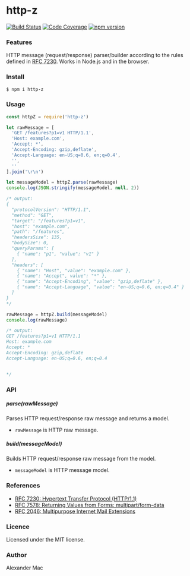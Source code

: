 # http-z

[![Build Status](https://github.com/AlexanderMac/http-z/workflows/CI/badge.svg)](https://github.com/AlexanderMac/http-z/actions?query=workflow%3ACI)
[![Code Coverage](https://codecov.io/gh/AlexanderMac/http-z/branch/master/graph/badge.svg)](https://codecov.io/gh/AlexanderMac/http-z)
[![npm version](https://badge.fury.io/js/http-z.svg)](https://badge.fury.io/js/http-z)

### Features

HTTP message (request/response) parser/builder according to the rules defined in [RFC 7230](https://tools.ietf.org/html/rfc7230). Works in Node.js and in the browser.

### Install

```bash
$ npm i http-z
```

### Usage

```js
const httpZ = require('http-z')

let rawMessage = [
  'GET /features?p1=v1 HTTP/1.1',
  'Host: example.com',
  'Accept: *',
  'Accept-Encoding: gzip,deflate',
  'Accept-Language: en-US;q=0.6, en;q=0.4',
  '',
  ''
].join('\r\n')

let messageModel = httpZ.parse(rawMessage)
console.log(JSON.stringify(messageModel, null, 2))

/* output:
{
  "protocolVersion": "HTTP/1.1",
  "method": "GET",
  "target": "/features?p1=v1",
  "host": "example.com",
  "path": "/features",
  "headersSize": 135,
  "bodySize": 0,
  "queryParams": [
    { "name": "p1", "value": "v1" }
  ],
  "headers": [
    { "name": "Host", "value": "example.com" },
    { "name": "Accept", value": "*" },
    { "name": "Accept-Encoding", "value": "gzip,deflate" },
    { "name": "Accept-Language", "value": "en-US;q=0.6, en;q=0.4" }
  ]
}
*/

rawMessage = httpZ.build(messageModel)
console.log(rawMessage)

/* output:
GET /features?p1=v1 HTTP/1.1
Host: example.com
Accept: *
Accept-Encoding: gzip,deflate
Accept-Language: en-US;q=0.6, en;q=0.4


*/
```

### API

##### parse(rawMessage)
Parses HTTP request/response raw message and returns a model.

- `rawMessage` is HTTP raw message.

##### build(messageModel)
Builds HTTP request/response raw message from the model.

- `messageModel` is HTTP message model.

### References
- [RFC 7230: Hypertext Transfer Protocol (HTTP/1.1)](https://tools.ietf.org/html/rfc7230)
- [RFC 7578: Returning Values from Forms: multipart/form-data](https://tools.ietf.org/html/rfc7578)
- [RFC 2046: Multipurpose Internet Mail Extensions](https://tools.ietf.org/html/rfc2046)

### Licence
Licensed under the MIT license.

### Author
Alexander Mac
